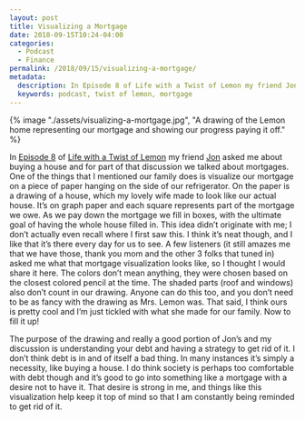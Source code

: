 ```yaml
---
layout: post
title: Visualizing a Mortgage
date: 2018-09-15T10:24-04:00
categories:
  - Podcast
  - Finance
permalink: /2018/09/15/visualizing-a-mortgage/
metadata:
  description: In Episode 8 of Life with a Twist of Lemon my friend Jon asked me about buying a house and for part of that discussion we talked about mortgages.
  keywords: podcast, twist of lemon, mortgage
---
```


{% image "./assets/visualizing-a-mortgage.jpg", "A drawing of the Lemon home representing our mortgage and showing our progress paying it off." %}

In [Episode 8](https://twistoflemonpod.com/episode-8-if-you-dont-buy-milkshakes-with-your-money-save-for-a-house/) of [Life with a Twist of Lemon](http://twistoflemonpod.com) my friend [Jon](http://jonkohlmeier.net/) asked me about buying a house and for part of that discussion we talked about mortgages. One of the things that I mentioned our family does is visualize our mortgage on a piece of paper hanging on the side of our refrigerator. On the paper is a drawing of a house, which my lovely wife made to look like our actual house.  It’s on graph paper and each square represents part of the mortgage we owe. As we pay down the mortgage we fill in boxes, with the ultimate goal of having the whole house filled in. This idea didn’t originate with me; I don’t actually even recall where I first saw this. I think it’s neat though, and I like that it’s there every day for us to see. A few listeners (it still amazes me that we have those, thank you mom and the other 3 folks that tuned in) asked me what that mortgage visualization looks like, so I thought I would share it here. The colors don’t mean anything, they were chosen based on the closest colored pencil at the time. The shaded parts (roof and windows) also don’t count in our drawing. Anyone can do this too, and you don’t need to be as fancy with the drawing as Mrs. Lemon was. That said, I think ours is pretty cool and I’m just tickled with what she made for our family. Now to fill it up!

The purpose of the drawing and really a good portion of Jon’s and my discussion is understanding your debt and having a strategy to get rid of it. I don’t think debt is in and of itself a bad thing. In many instances it’s simply a necessity, like buying a house. I do think society is perhaps too comfortable with debt though and it’s good to go into something like a mortgage with a desire not to have it.  That desire is strong in me, and things like this visualization help keep it top of mind so that I am constantly being reminded to get rid of it.
